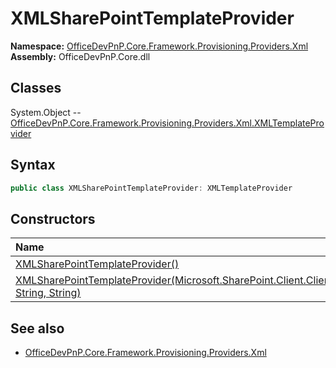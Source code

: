 # XMLSharePointTemplateProvider

**Namespace:** [OfficeDevPnP.Core.Framework.Provisioning.Providers.Xml](OfficeDevPnP.Core.Framework.Provisioning.Providers.Xml.md)
**Assembly:** OfficeDevPnP.Core.dll
## Classes
System.Object
-- [OfficeDevPnP.Core.Framework.Provisioning.Providers.Xml.XMLTemplateProvider](OfficeDevPnP.Core.Framework.Provisioning.Providers.Xml.XMLTemplateProvider.md)
## Syntax
```C#
public class XMLSharePointTemplateProvider: XMLTemplateProvider
```
## Constructors
|**Name**|**Description**|
|:-----|:-----|
| [XMLSharePointTemplateProvider()](XMLSharePointTemplateProviderconstructor1details.md) | 
| [XMLSharePointTemplateProvider(Microsoft.SharePoint.Client.ClientRuntimeContext, String, String)](XMLSharePointTemplateProviderconstructor1details.md) | 
## See also
- [OfficeDevPnP.Core.Framework.Provisioning.Providers.Xml](OfficeDevPnP.Core.Framework.Provisioning.Providers.Xml.md)
